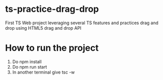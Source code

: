 # ts-practice-drag-drop

First TS Web project leveraging several TS features and practices drag and drop using HTML5 drag and drop API

# How to run the project

1. Do npm install
2. Do npm run start
3. In another terminal give tsc -w
